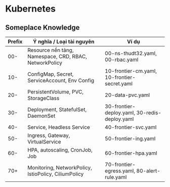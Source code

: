# Kubernetes

## Someplace Knowledge

| Prefix | Ý nghĩa / Loại tài nguyên                              | Ví dụ                                         |
| ------ | ------------------------------------------------------ | --------------------------------------------- |
| 00-    | Resource nền tảng, Namespace, CRD, RBAC, NetworkPolicy | 00-ns-thudt32.yaml, 00-rbac.yaml              |
| 10-    | ConfigMap, Secret, ServiceAccount, Env Config          | 10-frontier-cm.yaml, 10-frontier-secret.yaml  |
| 20-    | PersistentVolume, PVC, StorageClass                    | 20-data-pvc.yaml                              |
| 30-    | Deployment, StatefulSet, DaemonSet                     | 30-frontier-deploy.yaml, 30-redis-deploy.yaml |
| 40-    | Service, Headless Service                              | 40-frontier-svc.yaml                          |
| 50-    | Ingress, Gateway, VirtualService                       | 50-frontier-ing.yaml                          |
| 60-    | HPA, autoscaling, CronJob, Job                         | 60-frontier-hpa.yaml                          |
| 70+    | Monitoring, NetworkPolicy, IstioPolicy, CiliumPolicy   | 70-frontier-egress.yaml, 80-alert-rule.yaml   |
